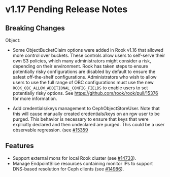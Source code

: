 # v1.17 Pending Release Notes

## Breaking Changes

Object:

- Some ObjectBucketClaim options were added in Rook v1.16 that allowed more control over buckets.
    These controls allow users to self-serve their own S3 policies, which many administrators might
    consider a risk, depending on their environment. Rook has taken steps to ensure potentially risky
    configurations are disabled by default to ensure the safest off-the-shelf configurations.
    Administrators who wish to allow users to use the full range of OBC configurations must use the
    new `ROOK_OBC_ALLOW_ADDITIONAL_CONFIG_FIELDS` to enable users to set potentially risky options.
    See https://github.com/rook/rook/pull/15376 for more information.

- Add credentials/keys management to CephObjectStoreUser. Note that this will
    cause manually created credentials/keys on an rgw user to be purged. This
    behavior is necessary to ensure that keys that were explicitly declared and
    then undeclared are purged. This could be a user observable regression.
    (see [#15359](https://github.com/rook/rook/issues/15359)

## Features

- Support external mons for local Rook cluster (see [#14733](https://github.com/rook/rook/issues/14733)).
- Manage EndpointSlice resources containing monitor IPs to support DNS-based resolution for Ceph clients (see [#14986](https://github.com/rook/rook/issues/14986)).
